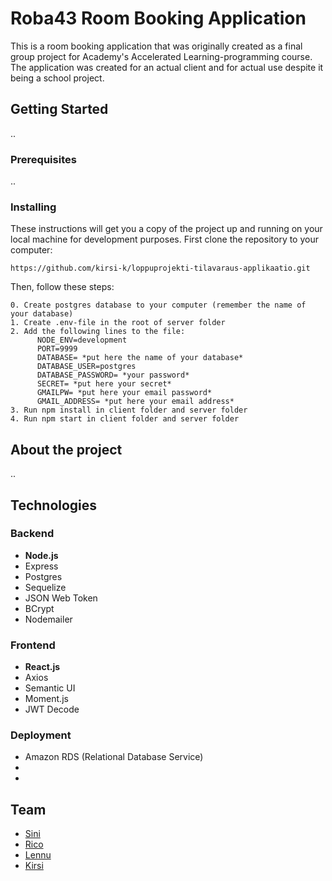 # Roba43 Room Booking Application
This is a room booking application that was originally created as a final group project for Academy's Accelerated Learning-programming course. The application was created for an actual client and for actual use despite it being a school project.
## Getting Started
..
### Prerequisites
..
### Installing
These instructions will get you a copy of the project up and running on your local machine for development purposes.
First clone the repository to your computer:
```
https://github.com/kirsi-k/loppuprojekti-tilavaraus-applikaatio.git
```
Then, follow these steps:
```
0. Create postgres database to your computer (remember the name of your database)
1. Create .env-file in the root of server folder
2. Add the following lines to the file:
      NODE_ENV=development
      PORT=9999
      DATABASE= *put here the name of your database*
      DATABASE_USER=postgres
      DATABASE_PASSWORD= *your password*
      SECRET= *put here your secret*
      GMAILPW= *put here your email password*
      GMAIL_ADDRESS= *put here your email address*
3. Run npm install in client folder and server folder
4. Run npm start in client folder and server folder
```
## About the project
..
## Technologies
### Backend
* __Node.js__
* Express
* Postgres
* Sequelize
* JSON Web Token
* BCrypt
* Nodemailer
### Frontend
* __React.js__
* Axios
* Semantic UI
* Moment.js
* JWT Decode
### Deployment
* Amazon RDS (Relational Database Service)
*
*
## Team
* [Sini](https://github.com/siniv)
* [Rico](https://github.com/pircklr1)
* [Lennu](https://github.com/lmetsaranta)
* [Kirsi](https://github.com/kirsi-k)

